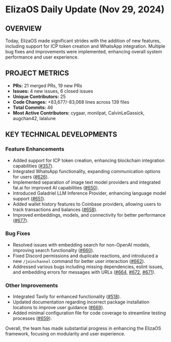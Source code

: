 # ElizaOS Daily Update (Nov 29, 2024)

## OVERVIEW 
Today, ElizaOS made significant strides with the addition of new features, including support for ICP token creation and WhatsApp integration. Multiple bug fixes and improvements were implemented, enhancing overall system performance and user experience.

## PROJECT METRICS
- **PRs:** 21 merged PRs, 19 new PRs
- **Issues:** 4 new issues, 6 closed issues
- **Unique Contributors:** 25
- **Code Changes:** +83,677/-83,068 lines across 139 files
- **Total Commits:** 46
- **Most Active Contributors:** cygaar, monilpat, CalvinLeGassick, augchan42, lalalune

## KEY TECHNICAL DEVELOPMENTS

### Feature Enhancements
- Added support for ICP token creation, enhancing blockchain integration capabilities ([#357](https://github.com/elizaos/eliza/pull/357)).
- Integrated WhatsApp functionality, expanding communication options for users ([#626](https://github.com/elizaos/eliza/pull/626)).
- Implemented separation of image text model providers and integrated fal.ai for improved AI capabilities ([#650](https://github.com/elizaos/eliza/pull/650)).
- Introduced Galadriel LLM Inference Provider, enhancing language model support ([#651](https://github.com/elizaos/eliza/pull/651)).
- Added wallet history features to Coinbase providers, allowing users to track transactions and balances ([#658](https://github.com/elizaos/eliza/pull/658)).
- Improved embeddings, models, and connectivity for better performance ([#677](https://github.com/elizaos/eliza/pull/677)).

### Bug Fixes
- Resolved issues with embedding search for non-OpenAI models, improving search functionality ([#660](https://github.com/elizaos/eliza/pull/660)).
- Fixed Discord permissions and duplicate reactions, and introduced a new `/joinchannel` command for better user interaction ([#662](https://github.com/elizaos/eliza/pull/662)).
- Addressed various bugs including missing dependencies, eslint issues, and embedding errors for messages with URLs ([#664](https://github.com/elizaos/eliza/pull/664), [#672](https://github.com/elizaos/eliza/pull/672), [#671](https://github.com/elizaos/eliza/pull/671)).

### Other Improvements
- Integrated Tavily for enhanced functionality ([#518](https://github.com/elizaos/eliza/pull/518)).
- Updated documentation regarding incorrect package installation locations to improve user guidance ([#669](https://github.com/elizaos/eliza/pull/669)).
- Added minimal configuration file for code coverage to streamline testing processes ([#659](https://github.com/elizaos/eliza/pull/659)). 

Overall, the team has made substantial progress in enhancing the ElizaOS framework, focusing on modularity and user experience.